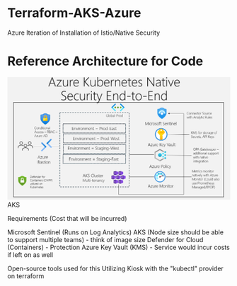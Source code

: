 # Terraform-AKS-Azure
Azure Iteration of Installation of Istio/Native Security

<h1> Reference Architecture for Code</h1>
<img src=/aks-end.png> AKS </img>

<p>Requirements (Cost that will be incurred)</p>
Microsoft Sentinel (Runs on Log Analytics)
AKS (Node size should be able to support multiple teams) - think of image size
Defender for Cloud (Containers) - Protection
Azure Key Vault (KMS) - Service would incur costs if left on as well

Open-source tools used for this
Utilizing Kiosk with the "kubectl" provider on terraform
